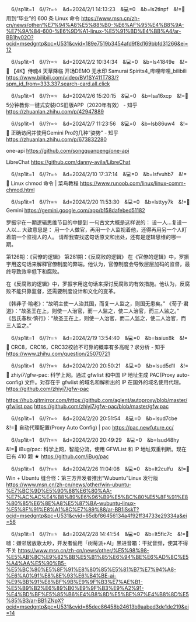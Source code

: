 
　6//sp1it=1　6//?r=⭐　&d=2024/2/1 14:13:23　&💻=0　&b=ls2tlnpf　&!=🌸
用到“毕业”的 600 条 Linux 命令
https://www.msn.cn/zh-cn/news/other/%E7%94%A8%E5%88%B0-%E6%AF%95%E4%B8%9A-%E7%9A%84-600-%E6%9D%A1-linux-%E5%91%BD%E4%BB%A4/ar-BB1hy02O?ocid=msedgntp&pc=U531&cvid=189e7519b3454afd9f8d169bbfd31266&ei=12

　6//sp1it=1　6//?r=⭐　&d=2024/2/2 10:34:34　&💻=0　&b=ls41849e　&!=🌸
【4K】侍魂4 天草降临 开场DEMO 无水印 Samurai Spirits4_哔哩哔哩_bilibili
https://www.bilibili.com/video/BV1SY411T783/?spm_id_from=333.337.search-card.all.click

　6//sp1it=1　6//?r=⭐　&d=2024/2/6 15:20:15　&💻=0　&b=lsa16xcp　&!=🌸
5分钟教你一键式安装iOS旧版APP（2020年有效） - 知乎
https://zhuanlan.zhihu.com/p/42947889

　6//sp1it=1　6//?r=⭐　&d=2024/2/7 11:23:56　&💻=0　&b=lsb86uw4　&!=🌸
正确访问并使用Gemini Pro的几种“姿势” - 知乎
https://zhuanlan.zhihu.com/p/673832280

one-api
https://github.com/songquanpeng/one-api

LibreChat
https://github.com/danny-avila/LibreChat

　6//sp1it=1　6//?r=⭐　&d=2024/2/10 17:37:14　&💻=0　&b=lsfvuhb7　&!=🌸
Linux chmod 命令 | 菜鸟教程
https://www.runoob.com/linux/linux-comm-chmod.html

　6//sp1it=1　6//?r=⭐　&d=2024/2/20 11:53:30　&💻=0　&b=lsttyy7k　&!=🌸
Gemini
https://gemini.google.com/app/b158dafebed51182

罗振宇在一期逻辑思维节目的中提到
一句古文大概是这样说的：
设一人…复设一人以…
大致意思是：
用一个人做官，再用一个人监视着他，还得再用另一个人盯着前一个监视人的人。
请帮我查找这句话原文和出处，还有是逻辑思维的哪一期。

第126期：《官僚的逻辑》
第281期：《反腐败的逻辑》
在《官僚的逻辑》中，罗振宇用这句话来解释官僚制度的弊端。他认为，官僚制度会导致层层加码的监督，最终导致效率低下和腐败。

在《反腐败的逻辑》中，罗振宇用这句话来探讨反腐败的有效措施。他认为，反腐败不能只靠监督，还需要制度设计和文化的变革。

《韩非子·喻老》：“故明主使一人治其国，而复一人监之，则国无患矣。”
《荀子·君道》：“故圣王在上，则使一人治官，而一人监之，使二人治官，而三人监之。”
《吕氏春秋·慎行》：“故圣王在上，则使一人治官，而二人监之，使二人治官，而三人监之。”

　6//sp1it=1　6//?r=⭐　&d=2024/2/19 13:54:40　&💻=0　&b=lssiux8k　&!=🌸
CRC8，CRC16，CRC32校验不可靠的概率有多高呢？求分析 - 知乎
https://www.zhihu.com/question/25070721

　6//sp1it=1　6//?r=⭐　&d=2024/2/20 20:50:21　&💻=0　&b=lsud5d1l　&!=🌸
zhiyi7/gfw-pac: 科学上网。通过 gfwlist 和中国 IP 地址生成 PAC(Proxy auto-config) 文件。对存在于 gfwlist 的域名和解析出的 IP 在国外的域名使用代理。
https://github.com/zhiyi7/gfw-pac

https://hub.gitmirror.com/https://github.com/aglent/autoproxy/blob/master/gfwlist.pac
https://github.com/zhiyi7/gfw-pac/blob/master/gfw.pac

　6//sp1it=1　6//?r=⭐　&d=2024/2/20 20:51:54　&💻=0　&b=lsud7cbe　&!=🌸
自动代理配置(Proxy Auto Config) | pac
https://pac.newfuture.cc/

　6//sp1it=1　6//?r=⭐　&d=2024/2/20 20:49:29　&💻=0　&b=lsud48hy　&!=🌸
iBug/pac: 科学上网，智能分流，使用 GFWList 和 IP 地址双重判断。现在已有 410 颗 ★
https://github.com/iBug/pac

　6//sp1it=1　6//?r=⭐　&d=2024/2/26 11:04:08　&💻=0　&b=lt2culfu　&!=🌸
Win + Ubuntu 缝合怪：第三方开发者推出“Wubuntu”Linux 发行版
https://www.msn.cn/zh-cn/news/other/win-ubuntu-%E7%BC%9D%E5%90%88%E6%80%AA-%E7%AC%AC%E4%B8%89%E6%96%B9%E5%BC%80%E5%8F%91%E8%80%85%E6%8E%A8%E5%87%BA-wubuntu-linux-%E5%8F%91%E8%A1%8C%E7%89%88/ar-BB1iSskT?ocid=msedgntp&pc=U531&cvid=65dbf86456134a4f92ff34733e29334a&ei=56

　6//sp1it=1　6//?r=⭐　&d=2024/2/28 14:41:54　&💻=0　&b=lt5fic7c　&!=🌸
嘘：嫌邻居放歌太吵，开发者偷用「树莓派+AI」黑进音箱：干扰音频，使其不得不关
https://www.msn.cn/zh-cn/news/other/%E5%98%98-%E5%AB%8C%E9%82%BB%E5%B1%85%E6%94%BE%E6%AD%8C%E5%A4%AA%E5%90%B5-%E5%BC%80%E5%8F%91%E8%80%85%E5%81%B7%E7%94%A8-%E6%A0%91%E8%8E%93%E6%B4%BE-ai-%E9%BB%91%E8%BF%9B%E9%9F%B3%E7%AE%B1-%E5%B9%B2%E6%89%B0%E9%9F%B3%E9%A2%91-%E4%BD%BF%E5%85%B6%E4%B8%8D%E5%BE%97%E4%B8%8D%E5%85%B3/ar-BB1iZNpX?ocid=msedgntp&pc=U531&cvid=65dec86458b24613b9aabed3de1de219&ei=14
